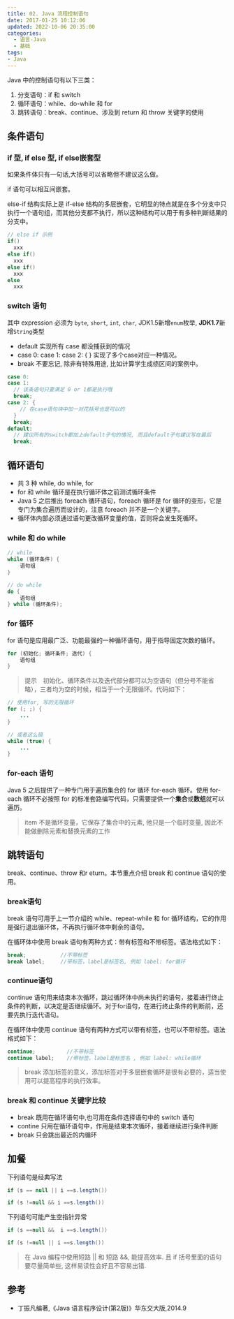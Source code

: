 ```yaml
---
title: 02. Java 流程控制语句
date: 2017-01-25 10:12:06
updated: 2022-10-06 20:35:00
categories:
  - 语言-Java
  - 基础
tags:
- Java
---
```


Java 中的控制语句有以下三类：

1. 分支语句：if 和 switch
2. 循环语句：while、do-while 和 for
3. 跳转语句：break、continue、涉及到 return 和 throw 关键字的使用

## 条件语句

### if 型, if else 型, if else嵌套型

如果条件体只有一句话,大括号可以省略但不建议这么做。

if 语句可以相互间嵌套。

else-if 结构实际上是 if-else 结构的多层嵌套，它明显的特点就是在多个分支中只执行一个语句组，而其他分支都不执行，所以这种结构可以用于有多种判断结果的分支中。

```java
// else if 示例
if()
  xxx
else if()
  xxx
else if()
  xxx
else
  xxx
```

### switch 语句

其中 expression 必须为 `byte`, `short`,  `int`, `char`, JDK1.5新增`enum`枚举,  **JDK1.7**新增`String`类型

* default 实现所有 case 都没捕获到的情况
* case 0: case 1: case 2: { } 实现了多个case对应一种情况。
* break 不要忘记, 除非有特殊用途, 比如计算学生成绩区间的案例中。

```java
case 0:
case 1:
  // 该条语句只要满足 0 or 1都是执行哦
  break;
case 2: {
    // 在case语句块中加一对花括号也是可以的
  }
  break;
default:
  // 建议所有的switch都加上default子句的情况, 而且default子句建议写在最后
  break;
```

## 循环语句

* 共 3 种 while, do while, for
* for 和 while 循环是在执行循环体之前测试循环条件
* Java 5 之后推出 foreach 循环语句，foreach 循环是 for 循环的变形，它是专门为集合遍历而设计的，注意 foreach 并不是一个关键字。
* 循环体内部必须通过语句更改循环变量的值，否则将会发生死循环。

<!-- more -->

### while 和 do while

```java
// while
while (循环条件) {
    语句组
}

// do while
do {
    语句组
} while (循环条件);
```

### for 循环

for 语句是应用最广泛、功能最强的一种循环语句，用于指导固定次数的循环。

```java
for (初始化; 循环条件; 迭代) {
    语句组
}
```

> 提示　初始化、循环条件以及迭代部分都可以为空语句（但分号不能省略），三者均为空的时候，相当于一个无限循环。代码如下：

```java
// 使用for, 写的无限循环
for (; ;) {
    ...
}

// 或者这么搞
while (true) {
    ...
}
```

### for-each 语句

Java 5 之后提供了一种专门用于遍历集合的 for 循环 for-each 循环。使用 for-each 循环不必按照 for 的标准套路编写代码，只需要提供一个**集合**或**数组**就可以遍历。
> item 不是循环变量，它保存了集合中的元素, 他只是一个临时变量, 因此不能做删除元素和替换元素的工作

## 跳转语句

break、continue、throw 和r eturn。本节重点介绍 break 和 continue 语句的使用。

### break语句

break 语句可用于上一节介绍的 while、repeat-while 和 for 循环结构，它的作用是强行退出循环体，不再执行循环体中剩余的语句。

在循环体中使用 break 语句有两种方式：带有标签和不带标签。语法格式如下：

```java
break;           //不带标签
break label;     //带标签，label是标签名, 例如 label: for循环
```

### continue语句

continue 语句用来结束本次循环，跳过循环体中尚未执行的语句，接着进行终止条件的判断，以决定是否继续循环。对于for语句，在进行终止条件的判断前，还要先执行迭代语句。

在循环体中使用 continue 语句有两种方式可以带有标签，也可以不带标签。语法格式如下：

``` java
continue;          //不带标签
continue label;    //带标签，label是标签名 , 例如 label: while循环
```

> break 添加标签的意义，添加标签对于多层嵌套循环是很有必要的，适当使用可以提高程序的执行效率。

### break 和 continue 关键字比较

* break 既用在循环语句中,也可用在条件选择语句中的 switch 语句
* contine 只用在循环语句中，作用是结束本次循环，接着继续进行条件判断
* break 只会跳出最近的内循环

## 加餐

下列语句是经典写法

```java
if (s == null || i ==s.length())

if (s !=null && i ==s.length())
```

下列语句可能产生空指针异常

```java
if (s ==null &&  i ==s.length())

if (s !=null || i ==s.length())
```

> 在 Java 编程中使用短路 || 和 短路 &&, 能提高效率. 且 if 括号里面的语句要尽量简单些, 这样易读性会好且不容易出错.

## 参考

* 丁振凡编著,《Java 语言程序设计(第2版)》华东交大版,2014.9
